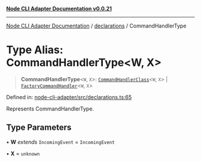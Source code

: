 [**Node CLI Adapter Documentation v0.0.21**](../../README.md)

***

[Node CLI Adapter Documentation](../../modules.md) / [declarations](../README.md) / CommandHandlerType

# Type Alias: CommandHandlerType\<W, X\>

> **CommandHandlerType**\<`W`, `X`\>: [`CommandHandlerClass`](CommandHandlerClass.md)\<`W`, `X`\> \| [`FactoryCommandHandler`](FactoryCommandHandler.md)\<`W`, `X`\>

Defined in: [node-cli-adapter/src/declarations.ts:65](https://github.com/stonemjs/node-cli-adapter/blob/864b503e06a40512b872ced9446e09ca39f76729/src/declarations.ts#L65)

Represents CommandHandlerType.

## Type Parameters

• **W** *extends* `IncomingEvent` = `IncomingEvent`

• **X** = `unknown`
